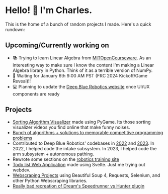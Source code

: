 # Hello! :wave: I'm Charles.
This is the home of a bunch of random projects I made. Here's a quick rundown:

## Upcoming/Currently working on
- 📚 Trying to learn Linear Algebra from [MITOpenCourseware](https://ocw.mit.edu/courses/18-06-linear-algebra-spring-2010/video_galleries/video-lectures/). As an interesting way to make sure I know the content I'm making a Linear Algebra library in Python. Think of it as a terrible version of NumPy.
- 🤖 Waiting for January 6th 9:00 AM PST (FRC 2024 Kickoff/Game Reveal)!!
- 💻 Planning to update the [Deep Blue Robotics website](https://github.com/DeepBlueRobotics/DeepBlueRobotics.github.io) once UI/UX components are ready

## Projects
- [Sorting Algorithm Visualizer](https://github.com/ProfessorAtomicManiac/AlgorithmVisualizer) made using PyGame. Its those sorting visualizer videos you find online that make funny noises.
- [Bunch of algorithms + solutions to memorable competitive programming problems](https://github.com/ProfessorAtomicManiac/Code)
- Contributed to Deep Blue Robotics' codebases in [2022](https://github.com/DeepBlueRobotics/RobotCode2022) and [2023](https://github.com/DeepBlueRobotics/RobotCode2023). In 2022, I helped code the intake subsystem. In 2023, I helped code the arm subsystem + autonomous pathing.
- Rewrote some sections on the [robotics training site](https://deep-blue-training.readthedocs.io/en/latest/)
- [Todo list Web Application](https://github.com/ProfessorAtomicManiac/to-do-list) made using Svelte. Just me trying out webdev.
- [Webscraping Projects](https://github.com/ProfessorAtomicManiac/Webscraping-Projects) using Beautiful Soup 4, Requests, Selenium, and other Python Webscraping libraries.
- [Really bad recreation of Dream's Speedrunner vs Hunter plugin](https://github.com/ProfessorAtomicManiac/Scuffed-Speedrunner-vs-Hunter)

<!---
ProfessorAtomicManiac/ProfessorAtomicManiac is a ✨ special ✨ repository because its `README.md` (this file) appears on your GitHub profile.
You can click the Preview link to take a look at your changes.
--->
